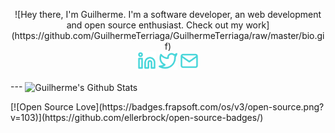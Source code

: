 <p align='center'>![Hey there, I'm Guilherme. I'm a software developer, an web development and open source enthusiast. Check out my work](https://github.com/GuilhermeTerriaga/GuilhermeTerriaga/raw/master/bio.gif)
<br/>
<a href="https://www.linkedin.com/in/guilherme-terriaga-109851179/"><img height="30" src="https://github.com/GuilhermeTerriaga/GuilhermeTerriaga/blob/master/linkedin.png?raw=true"></a>
<a href="https://twitter.com/N0_mana"><img height="30" src="https://github.com/GuilhermeTerriaga/GuilhermeTerriaga/blob/master/twitter.png?raw=true"></a>
<a href="mailto:guilherme.terriaga@gmail.com"><img height="30" src="https://github.com/GuilhermeTerriaga/GuilhermeTerriaga/blob/master/mail.png?raw=true"></a>
</p>
---

<img align="center" alt="Guilherme's Github Stats" src="https://github-readme-stats.vercel.app/api?username=GuilhermeTerriaga&show_icons=true&hide_border=true" />

<p>
[![Open Source Love](https://badges.frapsoft.com/os/v3/open-source.png?v=103)](https://github.com/ellerbrock/open-source-badges/)
</p>

[twitter]: https://twitter.com/
[linkedin]: https://linkedin.com/in/
